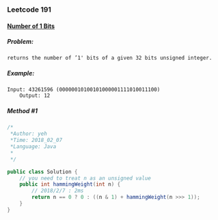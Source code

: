 


### Leetcode 191
#### [Number of 1 Bits](https://leetcode.com/problems/number-of-1-bits)

  

##### ***Problem:***

	returns the number of ’1' bits of a given 32 bits unsigned integer.
	
##### ***Example:***

    Input: 43261596 (00000010100101000001111010011100)
        Output: 12

##### *Method #1*
``` java
/*
 *Author: yeh
 *Time: 2018_02_07
 *Language: Java
 *
 */

public class Solution {
    // you need to treat n as an unsigned value
    public int hammingWeight(int n) {
        // 2018/2/7 : 2ms
        return n == 0 ? 0 : ((n & 1) + hammingWeight(n >>> 1));
    }
}

```








